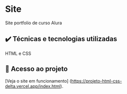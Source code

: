 # Site
Site portfolio de curso Alura 

## ✔️ Técnicas e tecnologias utilizadas
HTML e CSS

## 📁 Acesso ao projeto
[Veja o site em funcionamento] (https://projeto-html-css-delta.vercel.app/index.html).
